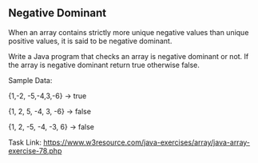 ## Negative Dominant

When an array contains strictly more unique negative values than unique positive values, it is said to be negative dominant.

Write a Java program that checks an array is negative dominant or not. If the array is negative dominant return true otherwise false.

Sample Data:

{1,-2, -5,-4,3,-6} -> true

{1, 2, 5, -4, 3, -6} -> false

{1, 2, -5, -4, -3, 6} -> false

Task Link: https://www.w3resource.com/java-exercises/array/java-array-exercise-78.php